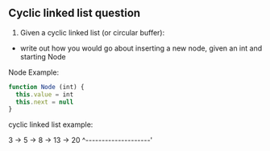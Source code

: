 ## Cyclic linked list question

1) Given a cyclic linked list (or circular buffer):
- write out how you would go about inserting a new node, given an int and starting Node


Node Example:
```js
function Node (int) {
  this.value = int
  this.next = null
}
```

cyclic linked list example:

3 -> 5 -> 8 -> 13 -> 20 
^--------------------'